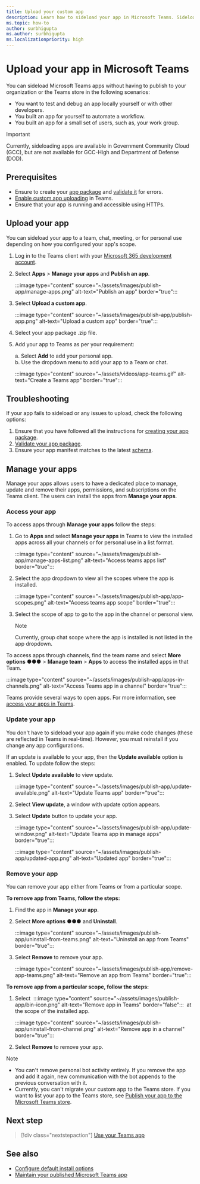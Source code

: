 ```yaml
---
title: Upload your custom app
description: Learn how to sideload your app in Microsoft Teams. Sideloading is common when testing and debugging an app during development.
ms.topic: how-to
author: surbhigupta
ms.author: surbhigupta
ms.localizationpriority: high
---
```


# Upload your app in Microsoft Teams

You can sideload Microsoft Teams apps without having to publish to your organization or the Teams store in the following scenarios:

* You want to test and debug an app locally yourself or with other developers.
* You built an app for yourself to automate a workflow.
* You built an app for a small set of users, such as, your work group.

> [!IMPORTANT]
> Currently, sideloading apps are available in Government Community Cloud (GCC), but are not available for GCC-High and Department of Defense (DOD).

## Prerequisites

* Ensure to create your [app package](~/concepts/build-and-test/apps-package.md) and [validate it](https://dev.teams.microsoft.com/appvalidation.html) for errors.
* [Enable custom app uploading](~/concepts/build-and-test/prepare-your-o365-tenant.md#enable-custom-teams-apps-and-turn-on-custom-app-uploading) in Teams.
* Ensure that your app is running and accessible using HTTPs.

## Upload your app

You can sideload your app to a team, chat, meeting, or for personal use depending on how you configured your app's scope.

1. Log in to the Teams client with your [Microsoft 365 development account](https://developer.microsoft.com/en-us/microsoft-365/dev-program).
1. Select **Apps** > **Manage your apps** and **Publish an app**.

    :::image type="content" source="~/assets/images/publish-app/manage-apps.png" alt-text="Publish an app" border="true":::

1. Select **Upload a custom app**.

   :::image type="content" source="~/assets/images/publish-app/publish-app.png" alt-text="Upload a custom app" border="true":::

1. Select your app package .zip file.
1. Add your app to Teams as per your requirement:</br>

   a. Select **Add** to add your personal app.</br>
   b. Use the dropdown menu to add your app to a Team or chat.

    :::image type="content" source="~/assets/videos/app-teams.gif" alt-text="Create a Teams app" border="true":::

## Troubleshooting

If your app fails to sideload or any issues to upload, check the following options:

1. Ensure that you have followed all the instructions for [creating your app package](../../concepts/build-and-test/apps-package.md).
1. [Validate your app package](https://dev.teams.microsoft.com/appvalidation.html).
1. Ensure your app manifest matches to the latest [schema](../../resources/schema/manifest-schema.md).

## Manage your apps

Manage your apps allows users to have a dedicated place to manage, update and remove their apps, permissions, and subscriptions on the Teams client. The users can install the apps from **Manage your apps**.

### Access your app

To access apps through **Manage your apps** follow the steps:

1. Go to **Apps** and select **Manage your apps** in Teams to view the installed apps across all your channels or for personal use in a list format.

    :::image type="content" source="~/assets/images/publish-app/manage-apps-list.png" alt-text="Access teams apps list" border="true":::
    
1. Select the app dropdown to view all the scopes where the app is installed.
    
    :::image type="content" source="~/assets/images/publish-app/app-scopes.png" alt-text="Access teams app scope" border="true":::
    
1. Select the scope of app to go to the app in the channel or personal view.
    
    >[!NOTE]
    > Currently, group chat scope where the app is installed is not listed in the app dropdown.
    
To access apps through channels, find the team name and select **More options** &#x25CF;&#x25CF;&#x25CF; > **Manage team** > **Apps** to access the installed apps in that Team.

 :::image type="content" source="~/assets/images/publish-app/apps-in-channels.png" alt-text="Access Teams app in a channel" border="true":::

Teams provide several ways to open apps. For more information, see [access your apps in Teams](https://support.microsoft.com/office/access-your-apps-in-teams-0758cb09-9e85-40e7-a974-51df7734646a).

### Update your app

You don't have to sideload your app again if you make code changes (these are reflected in Teams in real-time). However, you must reinstall if you change any app configurations.

If an update is available to your app, then the **Update available** option is enabled. To update follow the steps:

1. Select **Update available** to view update.

     :::image type="content" source="~/assets/images/publish-app/update-available.png" alt-text="Update Teams app" border="true":::

1. Select **View update**, a window with update option appears.
1. Select **Update** button to update your app.
    
     :::image type="content" source="~/assets/images/publish-app/update-window.png" alt-text="Update Teams app in manage apps" border="true":::

     :::image type="content" source="~/assets/images/publish-app/updated-app.png" alt-text="Updated app" border="true":::

### Remove your app

You can remove your app either from Teams or from a particular scope.

**To remove app from Teams, follow the steps:**

1. Find the app in **Manage your app**.
1. Select **More options** &#x25CF;&#x25CF;&#x25CF; and **Uninstall**.
    
    :::image type="content" source="~/assets/images/publish-app/uninstall-from-teams.png" alt-text="Uninstall an app from Teams" border="true":::
    
1. Select **Remove** to remove your app.
    
    :::image type="content" source="~/assets/images/publish-app/remove-app-teams.png" alt-text="Remove an app from Teams" border="true":::

**To remove app from a particular scope, follow the steps:**

1. Select &nbsp;:::image type="content" source="~/assets/images/publish-app/bin-icon.png" alt-text="Remove app in Teams" border="false":::&nbsp; at the scope of the installed app.
    
    :::image type="content" source="~/assets/images/publish-app/uninstall-from-channel.png" alt-text="Remove app in a channel" border="true":::
    
1. Select **Remove** to remove your app.
        
> [!NOTE]
>
> * You can't remove personal bot activity entirely. If you remove the app and add it again, new communication with the bot appends to the previous conversation with it.
> * Currently, you can't migrate your custom app to the Teams store. If you want to list your app to the Teams store, see [Publish your app to the Microsoft Teams store](appsource/publish.md).

## Next step

> [!div class="nextstepaction"]
> [Use your Teams app](https://support.microsoft.com/office/apps-and-services-cc1fba57-9900-4634-8306-2360a40c665b)

## See also

* [Configure default install options](~/concepts/deploy-and-publish/add-default-install-scope.md)
* [Maintain your published Microsoft Teams app](~/concepts/deploy-and-publish/appsource/post-publish/overview.md)

